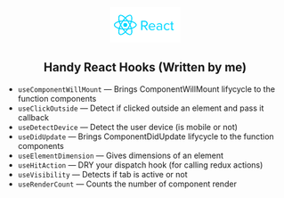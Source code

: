 <div align="center">
    <img src="./react-logo.svg" alt='react-icon' height="25%" width="25%"/>
  <h2>
   Handy React Hooks (Written by me)
    <br />
  </h2>
</div>


- `useComponentWillMount` &mdash; Brings ComponentWillMount lifycycle to the function components
- `useClickOutside` &mdash; Detect if clicked outside an element and pass it callback
- `useDetectDevice` &mdash; Detect the user device (is mobile or not)
- `useDidUpdate` &mdash; Brings ComponentDidUpdate lifycycle to the function components
- `useElementDimension` &mdash; Gives dimensions of an element
- `useHitAction` &mdash; DRY your dispatch hook (for calling redux actions)
- `useVisibility` &mdash; Detects if tab is active or not 
- `useRenderCount` &mdash; Counts the number of component render
